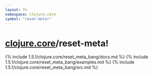 ```yaml
---
layout: fn
namespace: clojure.core
symbol: "reset-meta!"
---
```


# [clojure.core](../)/reset-meta!

{% include 1.5.1/clojure.core/reset_meta_bang/docs.md %}
{% include 1.5.1/clojure.core/reset_meta_bang/examples.md %}
{% include 1.5.1/clojure.core/reset_meta_bang/src.md %}

